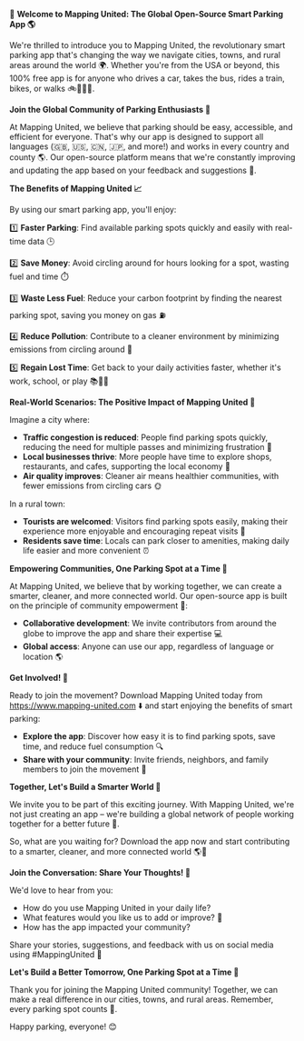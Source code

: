 🚀 **Welcome to Mapping United: The Global Open-Source Smart Parking App 🌎**

We're thrilled to introduce you to Mapping United, the revolutionary smart parking app that's changing the way we navigate cities, towns, and rural areas around the world 🌍. Whether you're from the USA or beyond, this 100% free app is for anyone who drives a car, takes the bus, rides a train, bikes, or walks 🚲🚌🚂🛴️.

**Join the Global Community of Parking Enthusiasts 👫**

At Mapping United, we believe that parking should be easy, accessible, and efficient for everyone. That's why our app is designed to support all languages (🇬🇧, 🇺🇸, 🇨🇳, 🇯🇵, and more!) and works in every country and county 🌎. Our open-source platform means that we're constantly improving and updating the app based on your feedback and suggestions 🤝.

**The Benefits of Mapping United 📈**

By using our smart parking app, you'll enjoy:

1️⃣ **Faster Parking**: Find available parking spots quickly and easily with real-time data 🕒

2️⃣ **Save Money**: Avoid circling around for hours looking for a spot, wasting fuel and time ⏱️

3️⃣ **Waste Less Fuel**: Reduce your carbon footprint by finding the nearest parking spot, saving you money on gas ⛽️

4️⃣ **Reduce Pollution**: Contribute to a cleaner environment by minimizing emissions from circling around 🌿

5️⃣ **Regain Lost Time**: Get back to your daily activities faster, whether it's work, school, or play 📚🏋️‍♀️

**Real-World Scenarios: The Positive Impact of Mapping United 🌟**

Imagine a city where:

* **Traffic congestion is reduced**: People find parking spots quickly, reducing the need for multiple passes and minimizing frustration 😤
* **Local businesses thrive**: More people have time to explore shops, restaurants, and cafes, supporting the local economy 💸
* **Air quality improves**: Cleaner air means healthier communities, with fewer emissions from circling cars 🌞

In a rural town:

* **Tourists are welcomed**: Visitors find parking spots easily, making their experience more enjoyable and encouraging repeat visits 🎉
* **Residents save time**: Locals can park closer to amenities, making daily life easier and more convenient ⏰

**Empowering Communities, One Parking Spot at a Time 💪**

At Mapping United, we believe that by working together, we can create a smarter, cleaner, and more connected world. Our open-source app is built on the principle of community empowerment 🤝:

* **Collaborative development**: We invite contributors from around the globe to improve the app and share their expertise 💻
* **Global access**: Anyone can use our app, regardless of language or location 🌎

**Get Involved! 🚀**

Ready to join the movement? Download Mapping United today from https://www.mapping-united.com ⬇️ and start enjoying the benefits of smart parking:

* **Explore the app**: Discover how easy it is to find parking spots, save time, and reduce fuel consumption 🔍
* **Share with your community**: Invite friends, neighbors, and family members to join the movement 📢

**Together, Let's Build a Smarter World 🌟**

We invite you to be part of this exciting journey. With Mapping United, we're not just creating an app – we're building a global network of people working together for a better future 💖.

So, what are you waiting for? Download the app now and start contributing to a smarter, cleaner, and more connected world 🌎🚀

**Join the Conversation: Share Your Thoughts! 💬**

We'd love to hear from you:

* How do you use Mapping United in your daily life?
* What features would you like us to add or improve? 🤔
* How has the app impacted your community?

Share your stories, suggestions, and feedback with us on social media using #MappingUnited 📱

**Let's Build a Better Tomorrow, One Parking Spot at a Time 🌟**

Thank you for joining the Mapping United community! Together, we can make a real difference in our cities, towns, and rural areas. Remember, every parking spot counts 💖.

Happy parking, everyone! 😊